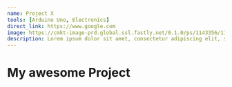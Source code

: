 ```yaml
---
name: Project X
tools: [Arduino Uno, Electronics]
direct_link: https://www.google.com
image: https://cmkt-image-prd.global.ssl.fastly.net/0.1.0/ps/1143356/1160/772/m1/fpnw/wm0/creativemarket_image_front-.png?1459611806&s=04d4f811ceed88ca4716fd2551e93a36
description: Lorem ipsum dolor sit amet, consectetur adipiscing elit, sed do eiusmod tempor incididunt ut labore et dolore magna aliqua.
---
```


# My awesome Project
